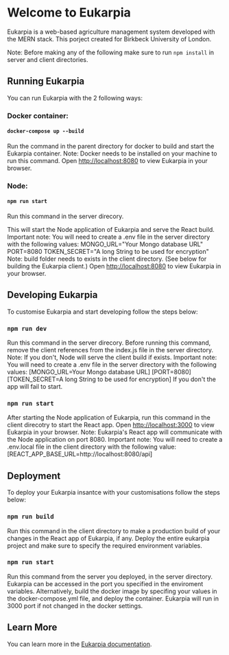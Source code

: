 # Welcome to Eukarpia

Eukarpia is a web-based agriculture management system developed with the MERN stack.
This porject created for Birkbeck University of London.

Note: Before making any of the following make sure to run `npm install` in server and client directories.

## Running Eukarpia

You can run Eukarpia with the 2 following ways:

### Docker container:

#### `docker-compose up --build`

Run the command in the parent directory for docker to build and start the Eukarpia container.
Note: Docker needs to be installed on your machine to run this command.
Open [http://localhost:8080](http://localhost:8080) to view Eukarpia in your browser.

### Node:

#### `npm run start`

Run this command in the server direcory.

This will start the Node application of Eukarpia and serve the React build.
Important note: You will need to create a .env file in the server directory with the following values:
MONGO_URL="Your Mongo database URL"
PORT=8080
TOKEN_SECRET="A long String to be used for encryption"
Note: build folder needs to exists in the client directory. (See below for building the Eukarpia client.)
Open [http://localhost:8080](http://localhost:8080) to view Eukarpia in your browser.

## Developing Eukarpia

To customise Eukarpia and start developing follow the steps below:

### `npm run dev`

Run this command in the server direcory.
Before running this command, remove the client references from the index.js file in the server directory.
Note: If you don't, Node will serve the client build if exists.
Important note: You will need to create a .env file in the server directory with the following values:
[MONGO_URL=Your Mongo database URL]
[PORT=8080]
[TOKEN_SECRET=A long String to be used for encryption]
If you don't the app will fail to start.

### `npm run start`

After starting the Node application of Eukarpia, run this command in the client direcotry to start the React app.
Open [http://localhost:3000](http://localhost:3000) to view Eukarpia in your browser.
Note: Eukarpia's React app will communicate with the Node application on port 8080.
Important note: You will need to create a .env.local file in the client directory with the following value:
[REACT_APP_BASE_URL=http://localhost:8080/api]

## Deployment

To deploy your Eukarpia insantce with your customisations follow the steps below:

### `npm run build`

Run this command in the client directory to make a production build of your changes in the React app of Eukarpia, if any.
Deploy the entire eukarpia project and make sure to specify the required environment variables.

### `npm run start`

Run this command from the server you deployed, in the server directory. Eukarpia can be accessed in the port you specified in the enviroment variables.
Alternatively, build the docker image by specifing your values in the docker-compose.yml file, and deploy the container.
Eukarpia will run in 3000 port if not changed in the docker settings.

## Learn More

You can learn more in the [Eukarpia documentation](https://bump.sh/vropodev/doc/eukarpia).
